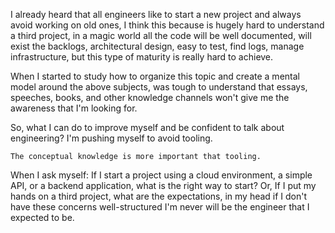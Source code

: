 I already heard that all engineers like to start a new project and always avoid working on old ones, I think this because is hugely hard to understand a third project, in a magic world all the code will be well documented, will exist the backlogs, architectural design, easy to test, find logs, manage infrastructure, but this type of maturity is really hard to achieve.

When I started to study how to organize this topic and create a mental model around the above subjects, was tough to understand that essays, speeches, books, and other knowledge channels won't give me the awareness that I'm looking for.

So, what I can do to improve myself and be confident to talk about engineering? I'm pushing myself to avoid tooling.

```
The conceptual knowledge is more important that tooling.
```

When I ask myself: If I start a project using a cloud environment, a simple API, or a backend application, what is the right way to start? Or, If I put my hands on a third project, what are the expectations, in my head if I don't have these concerns well-structured I'm never will be the engineer that I expected to be.